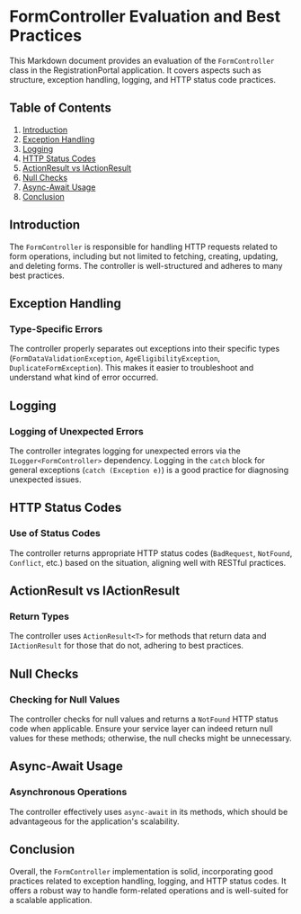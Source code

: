 # FormController Evaluation and Best Practices

This Markdown document provides an evaluation of the `FormController` class in the RegistrationPortal application. It covers aspects such as structure, exception handling, logging, and HTTP status code practices.

## Table of Contents

1. [Introduction](#introduction)
2. [Exception Handling](#exception-handling)
3. [Logging](#logging)
4. [HTTP Status Codes](#http-status-codes)
5. [ActionResult vs IActionResult](#actionresult-vs-iactionresult)
6. [Null Checks](#null-checks)
7. [Async-Await Usage](#async-await-usage)
8. [Conclusion](#conclusion)

## Introduction

The `FormController` is responsible for handling HTTP requests related to form operations, including but not limited to fetching, creating, updating, and deleting forms. The controller is well-structured and adheres to many best practices.

## Exception Handling

### Type-Specific Errors

The controller properly separates out exceptions into their specific types (`FormDataValidationException`, `AgeEligibilityException`, `DuplicateFormException`). This makes it easier to troubleshoot and understand what kind of error occurred.

## Logging

### Logging of Unexpected Errors

The controller integrates logging for unexpected errors via the `ILogger<FormController>` dependency. Logging in the `catch` block for general exceptions (`catch (Exception e)`) is a good practice for diagnosing unexpected issues.

## HTTP Status Codes

### Use of Status Codes

The controller returns appropriate HTTP status codes (`BadRequest`, `NotFound`, `Conflict`, etc.) based on the situation, aligning well with RESTful practices.

## ActionResult vs IActionResult

### Return Types

The controller uses `ActionResult<T>` for methods that return data and `IActionResult` for those that do not, adhering to best practices.

## Null Checks

### Checking for Null Values

The controller checks for null values and returns a `NotFound` HTTP status code when applicable. Ensure your service layer can indeed return null values for these methods; otherwise, the null checks might be unnecessary.

## Async-Await Usage

### Asynchronous Operations

The controller effectively uses `async-await` in its methods, which should be advantageous for the application's scalability.

## Conclusion

Overall, the `FormController` implementation is solid, incorporating good practices related to exception handling, logging, and HTTP status codes. It offers a robust way to handle form-related operations and is well-suited for a scalable application.
